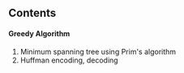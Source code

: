 ## Contents
#### Greedy Algorithm
1. Minimum spanning tree using Prim's algorithm
2. Huffman encoding, decoding
